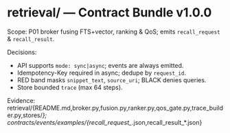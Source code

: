 # retrieval/ — Contract Bundle v1.0.0

Scope: P01 broker fusing FTS+vector, ranking & QoS; emits `recall_request` & `recall_result`.

Decisions:
- API supports `mode: sync|async`; events are always emitted.
- Idempotency-Key required in async; dedupe by `request_id`.
- RED band masks `snippet_text`, `source_uri`; BLACK denies queries.
- Store bounded `trace` (max 64 steps).

Evidence: retrieval/{README.md,broker.py,fusion.py,ranker.py,qos_gate.py,trace_builder.py,stores/*}; contracts/events/examples/{recall_request_*.json,recall_result_*.json}
